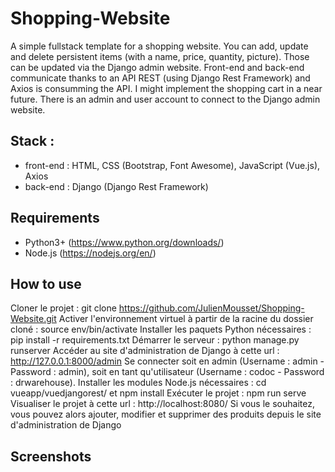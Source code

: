 # Shopping-Website

A simple fullstack template for a shopping website. You can add, update and delete persistent items (with a name, price, quantity, picture). Those can be updated via the Django admin website. Front-end and back-end communicate thanks to an API REST (using Django Rest Framework) and Axios is consumming the API.
I might implement the shopping cart in a near future. There is an admin and user account to connect to the Django admin website.

## Stack :
- front-end : HTML, CSS (Bootstrap, Font Awesome), JavaScript (Vue.js), Axios
- back-end : Django (Django Rest Framework)

## Requirements

- Python3+ (https://www.python.org/downloads/)
- Node.js (https://nodejs.org/en/)

## How to use

Cloner le projet : git clone https://github.com/JulienMousset/Shopping-Website.git
Activer l'environnement virtuel à partir de la racine du dossier cloné : source env/bin/activate
Installer les paquets Python nécessaires : pip install -r requirements.txt
Démarrer le serveur : python manage.py runserver
Accéder au site d'administration de Django à cette url : http://127.0.0.1:8000/admin
Se connecter soit en admin (Username : admin - Password : admin), soit en tant qu'utilisateur (Username : codoc - Password : drwarehouse).
Installer les modules Node.js nécessaires : cd vueapp/vuedjangorest/ et npm install
Exécuter le projet : npm run serve
Visualiser le projet à cette url : http://localhost:8080/
Si vous le souhaitez, vous pouvez alors ajouter, modifier et supprimer des produits depuis le site d'administration de Django

## Screenshots


